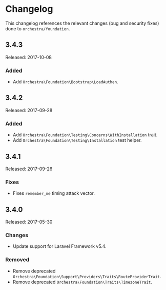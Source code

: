 # Changelog

This changelog references the relevant changes (bug and security fixes) done to `orchestra/foundation`.

## 3.4.3

Released: 2017-10-08

### Added

* Add `Orchestra\Foundation\Bootstrap\LoadAuthen`.

## 3.4.2

Released: 2017-09-28

### Added

* Add `Orchestra\Foundation\Testing\Concerns\WithInstallation` trait.
* Add `Orchestra\Foundation\Testing\Installation` test helper.

## 3.4.1

Released: 2017-09-26

### Fixes

* Fixes `remember_me` timing attack vector.

## 3.4.0

Released: 2017-05-30

### Changes

* Update support for Laravel Framework v5.4.

### Removed

* Remove deprecated `Orchestra\Foundation\Support\Providers\Traits\RouteProviderTrait`.
* Remove deprecated `Orchestra\Foundation\Traits\TimezoneTrait`.
